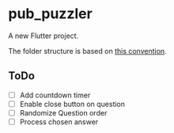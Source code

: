 # pub_puzzler

A new Flutter project.

The folder structure is based on [this convention](https://felipeemidio.medium.com/folder-structure-for-flutter-with-clean-architecture-how-i-do-bbe29225774f).

## ToDo
- [ ] Add countdown timer
- [ ] Enable close button on question
- [ ] Randomize Question order
- [ ] Process chosen answer